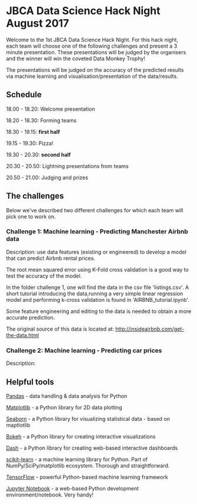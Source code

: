 # JBCA Data Science Hack Night August 2017

Welcome to the 1st JBCA Data Science Hack Night.
For this hack night, each team will choose one of the following challenges and present a 3 minute presentation.
These presentations will be judged by the organisers and the winner will win the coveted Data Monkey Trophy!

The presentations will be judged on the accuracy of the predicted results via machine learning and visualisation/presentation of the data/results.

## Schedule

18.00 - 18.20: Welcome presentation

18.20 - 18.30: Forming teams

18.30 - 19.15: **first half**

19.15 - 19.30: Pizza!

19.30 - 20.30: **second half**

20.30 - 20.50: Lightning presentations from teams

20.50 - 21.00: Judging and prizes


## The challenges

Below we've described two different challenges for which each team will pick one to work on.


### Challenge 1: Machine learning - Predicting Manchester Airbnb data

Description: use data features (existing or engineered) to develop a model that can predict Airbnb rental prices.

The root mean squared error using K-Fold cross validation is a good way to test the accuracy of the model.

In the folder challenge 1, one will find the data in the csv file 'listings.csv'. A short tutorial introducing the data,running a very simple linear regression model and performing k-cross validation is found in 'AIRBNB_tutorial.ipynb'.

Some feature engineering and editing to the data is needed to obtain a more accurate prediction.

The original source of this data is located at:
http://insideairbnb.com/get-the-data.html

### Challenge 2: Machine learning - Predicting car prices

Description:



## Helpful tools

[Pandas](https://pandas.pydata.org/) - data handling & data analysis for Python

[Matplotlib](http://matplotlib.org/) - a Python library for 2D data plotting

[Seaborn](https://seaborn.pydata.org/) - a Python library for visualizing statistical data - based on maptlotlib

[Bokeh](http://bokeh.pydata.org/en/latest/) - a Python library for creating interactive visualizations

[Dash](https://github.com/plotly/dash) - a Python library for creating web-based interactive dashboards

[scikit-learn](http://scikit-learn.org/stable/) - a machine learning library for Python. Part of NumPy/SciPy/matplotlib ecosystem. Thorough and straightforward.

[TensorFlow](https://www.tensorflow.org/) - powerful Python-based machine learning framework

[Jupyter Notebook](https://github.com/jupyter/notebook) - a web-based Python development environment/notebook. Very handy!
